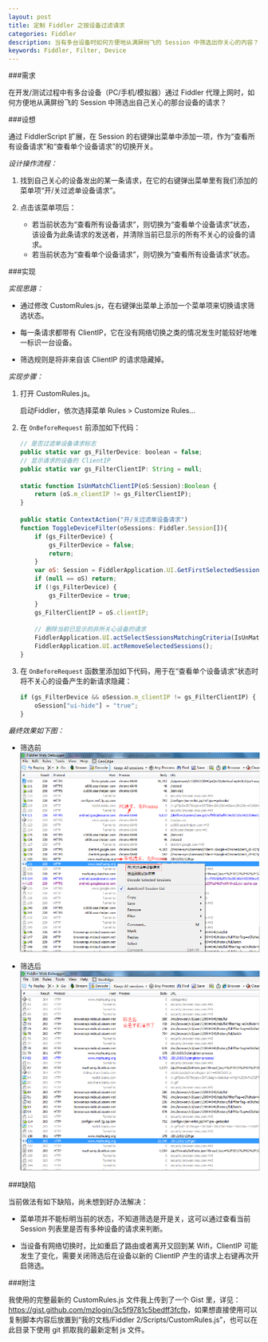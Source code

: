 ```yaml
---
layout: post
title: 定制 Fiddler 之按设备过滤请求
categories: Fiddler
description: 当有多台设备时如何方便地从满屏纷飞的 Session 中筛选出你关心的内容？
keywords: Fiddler, Filter, Device
---
```


###需求

在开发/测试过程中有多台设备（PC/手机/模拟器）通过 Fiddler 代理上网时，如何方便地从满屏纷飞的 Session 中筛选出自己关心的那台设备的请求？

###设想

通过 FiddlerScript 扩展，在 Session 的右键弹出菜单中添加一项，作为“查看所有设备请求”和“查看单个设备请求”的切换开关。

*设计操作流程：*

1. 找到自己关心的设备发出的某一条请求，在它的右键弹出菜单里有我们添加的菜单项“开/关过滤单设备请求”。

2. 点击该菜单项后：
    * 若当前状态为“查看所有设备请求”，则切换为“查看单个设备请求”状态，该设备为此条请求的发送者，并清除当前已显示的所有不关心的设备的请求。
    * 若当前状态为“查看单个设备请求”，则切换为“查看所有设备请求”状态。

###实现

*实现思路：*

* 通过修改 CustomRules.js，在右键弹出菜单上添加一个菜单项来切换请求筛选状态。

* 每一条请求都带有 ClientIP，它在没有网络切换之类的情况发生时能较好地唯一标识一台设备。

* 筛选规则是将非来自该 ClientIP 的请求隐藏掉。

*实现步骤：*

1. 打开 CustomRules.js。

    启动Fiddler，依次选择菜单 Rules > Customize Rules...

2. 在 `OnBeforeRequest` 前添加如下代码：

    ```js
    // 是否过滤单设备请求标志
    public static var gs_FilterDevice: boolean = false;
    // 显示请求的设备的 ClientIP
    public static var gs_FilterClientIP: String = null;

    static function IsUnMatchClientIP(oS:Session):Boolean {
        return (oS.m_clientIP != gs_FilterClientIP);
    }

    public static ContextAction("开/关过滤单设备请求")
    function ToggleDeviceFilter(oSessions: Fiddler.Session[]){
        if (gs_FilterDevice) {
            gs_FilterDevice = false;
            return;
        }
        var oS: Session = FiddlerApplication.UI.GetFirstSelectedSession();
        if (null == oS) return;
        if (!gs_FilterDevice) {
            gs_FilterDevice = true;
        }
        gs_FilterClientIP = oS.clientIP;

        // 删除当前已显示的非所关心设备的请求
        FiddlerApplication.UI.actSelectSessionsMatchingCriteria(IsUnMatchClientIP);
        FiddlerApplication.UI.actRemoveSelectedSessions();
    }
    ```

3. 在 `OnBeforeRequest` 函数里添加如下代码，用于在“查看单个设备请求”状态时将不关心的设备产生的新请求隐藏：

    ```js
    if (gs_FilterDevice && oSession.m_clientIP != gs_FilterClientIP) {
        oSession["ui-hide"] = "true";
    }
    ```

*最终效果如下图：*

* 筛选前
    ![](/images/posts/fiddler/fiddler-filter-by-device-before.png)

* 筛选后
    ![](/images/posts/fiddler/fiddler-filter-by-device-after.png)

###缺陷

当前做法有如下缺陷，尚未想到好办法解决：  

* 菜单项并不能标明当前的状态，不知道筛选是开是关，这可以通过查看当前 Session 列表里是否有多种设备的请求来判断。

* 当设备有网络切换时，比如重启了路由或者离开又回到某 Wifi，ClientIP 可能发生了变化，需要关闭筛选后在设备以新的 ClientIP 产生的请求上右键再次开启筛选。

###附注

我使用的完整最新的 CustomRules.js 文件我上传到了一个 Gist 里，详见：<https://gist.github.com/mzlogin/3c5f9781c5bedff3fcfb>，如果想直接使用可以复制脚本内容后放置到“我的文档/Fiddler 2/Scripts/CustomRules.js”，也可以在此目录下使用 git 抓取我的最新定制 js 文件。
